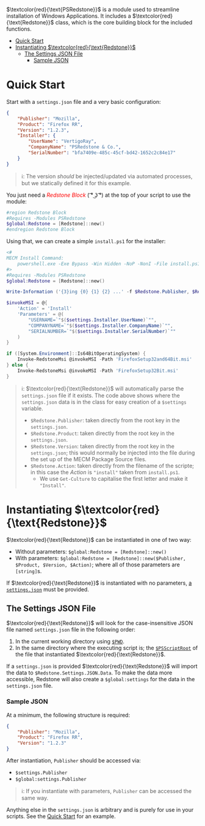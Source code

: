 $`\textcolor{red}{\text{PSRedstone}}`$ is a module used to streamline installation of Windows Applications.
It includes a $`\textcolor{red}{\text{Redstone}}`$ class, which is the core building block for the included functions.

- [Quick Start](#quick-start)
- [Instantiating $`\textcolor{red}{\text{Redstone}}`$](#instantiating-textcolorredtextredstone)
  - [The Settings JSON File](#the-settings-json-file)
    - [Sample JSON](#sample-json)

# Quick Start

Start with a `settings.json` file and a very basic configuration:

```json
{
    "Publisher": "Mozilla",
    "Product": "Firefox RR",
    "Version": "1.2.3",
    "Installer": {
        "UserName": "VertigoRay",
        "CompanyName": "PSRedstone & Co.",
        "SerialNumber": "bfa7409e-485c-45cf-bd42-1652c2c84e17"
    }
}
```

> ℹ: The version *should* be injected/updated via automated processes, but we statically defined it for this example.

You just need a <span style="color:red">*Redstone Block*</span> ( ͡° ͜ʖ ͡°) at the top of your script to use the module:

```powershell
#region Redstone Block
#Requires -Modules PSRedstone
$global:Redstone = [Redstone]::new()
#endregion Redstone Block
```

Using that, we can create a simple `install.ps1` for the installer:

```powershell
<#
MECM Install Command:
    powershell.exe -Exe Bypass -Win Hidden -NoP -NonI -File install.ps1
#>
#Requires -Modules PSRedstone
$global:Redstone = [Redstone]::new()

Write-Information ('{3}ing {0} {1} {2} ...' -f $Redstone.Publisher, $Redstone.Product, $Redstone.Version, (Get-Culture).TextInfo.ToTitleCase($Redstone.Action))

$invokeMSI = @{
    'Action' = 'Install'
    'Parameters' = @(
        "USERNAME=`"$($settings.Installer.UserName)`"",
        "COMPANYNAME=`"$($settings.Installer.CompanyName)`"",
        "SERIALNUMBER=`"$($settings.Installer.SerialNumber)`""
    )
}

if ([System.Environment]::Is64BitOperatingSystem) {
    Invoke-RedstoneMsi @invokeMSI -Path 'FirefoxSetup32and64Bit.msi'
} else {
    Invoke-RedstoneMsi @invokeMSI -Path 'FirefoxSetup32Bit.msi'
}
```

> ℹ: $`\textcolor{red}{\text{Redstone}}`$ will automatically parse the `settings.json` file if it exists.
> The code  above shows where the `settings.json` data is in the class for easy creation of a `$settings` variable.
>   - `$Redstone.Publisher`: taken directly from the root key in the `settings.json`.
>   - `$Redstone.Product`: taken directly from the root key in the `settings.json`.
>   - `$Redstone.Version`: taken directly from the root key in the `settings.json`; this would normally be injected into the file during the set up of the MECM Package Source files.
>   - `$Redstone.Action`: taken directly from the filename of the scripte; in this case the *Action* is `"install"` taken from `install.ps1`.
>     - We use `Get-Culture` to capitalise the first letter and make it `"Install"`.

# Instantiating $`\textcolor{red}{\text{Redstone}}`$

$`\textcolor{red}{\text{Redstone}}`$ can be instantiated in one of two way:

- Without parameters: `$global:Redstone = [Redstone]::new()`
- With parameters: `$global:Redstone = [Redstone]::new($Publisher, $Product, $Version, $Action)`; where all of those parameters are `[string]`s.

If $`\textcolor{red}{\text{Redstone}}`$ is instantiated with no parameters, [a `settings.json`](#the-settings-json-file) must be provided.
## The Settings JSON File

$`\textcolor{red}{\text{Redstone}}`$ will look for the case-insensitive JSON file named `settings.json` file in the following order:

1. In the current working directory using [`$PWD`](https://learn.microsoft.com/en-us/powershell/module/microsoft.powershell.core/about/about_automatic_variables#pwd).
1. In the same directory where the executing script is; the [`$PSScriptRoot`](https://learn.microsoft.com/en-us/powershell/module/microsoft.powershell.core/about/about_automatic_variables#psscriptroot) of the file that instantiated $`\textcolor{red}{\text{Redstone}}`$.

If a `settings.json` is provided $`\textcolor{red}{\text{Redstone}}`$ will import the data to `$Redstone.Settings.JSON.Data`.
To make the data more accessible, Redstone will also create a `$global:settings` for the data in the `settings.json` file.

### Sample JSON

At a minimum, the following structure is required:

```json
{
    "Publisher": "Mozilla",
    "Product": "Firefox RR",
    "Version": "1.2.3"
}
```

After instantiation, `Publisher` should be accessed via:

- `$settings.Publisher`
- `$global:settings.Publisher`

> ℹ: If you instantiate with parameters, `Publisher` can be accessed the same way.

Anything else in the `settings.json` is arbitrary and is purely for use in your scripts.
See the [Quick Start](#quick-start) for an example.
